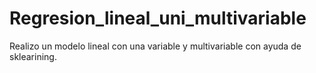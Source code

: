 # Regresion_lineal_uni_multivariable
Realizo un modelo lineal con una variable y multivariable con ayuda de sklearining.
